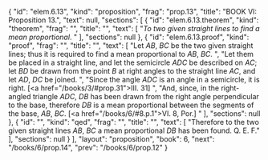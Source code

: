 {
  "id": "elem.6.13",
  "kind": "proposition",
  "frag": "prop.13",
  "title": "BOOK VI: Proposition 13.",
  "text": null,
  "sections": [
    {
      "id": "elem.6.13.theorem",
      "kind": "theorem",
      "frag": "",
      "title": "",
      "text": [
        "<var>To two given straight lines to find a mean proportional</var>. "
      ],
      "sections": null
    },
    {
      "id": "elem.6.13.proof",
      "kind": "proof",
      "frag": "",
      "title": "",
      "text": [
        "Let <var>AB</var>, <var>BC</var> be the two given straight lines; thus it is required to find a mean proportional to <var>AB</var>, <var>BC</var>. ",
        "Let them be placed in a straight line, and let the semicircle <var>ADC</var> be described on <var>AC</var>;  let <var>BD</var> be drawn from the point <var>B</var> at right angles to the straight line <var>AC</var>, and let <var>AD</var>, <var>DC</var> be joined. ",
        "Since the angle <var>ADC</var> is an angle in a semicircle, it is right. [<a href=\"/books/3/#prop.31\">III. 31</a>] ",
        "And, since, in the right-angled triangle <var>ADC</var>, <var>DB</var> has been drawn from the right angle perpendicular to the base, therefore <var>DB</var> is a mean proportional between the segments of the base, <var>AB</var>, <var>BC</var>. [<a href=\"/books/6/#8.p.1\">VI. 8, Por.</a>] "
      ],
      "sections": null
    },
    {
      "id": "",
      "kind": "qed",
      "frag": "",
      "title": "",
      "text": [
        "Therefore to the two given straight lines <var>AB</var>, <var>BC</var> a mean proportional <var>DB</var> has been found. Q. E. F."
      ],
      "sections": null
    }
  ],
  "layout": "proposition",
  "book": 6,
  "next": "/books/6/prop.14",
  "prev": "/books/6/prop.12"
}
